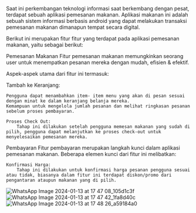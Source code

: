 Saat ini perkembangan teknologi informasi saat berkembang dengan pesat, terdapat sebuah aplikasi pemesanan makanan. Aplikasi makanan ini adalah sebuah sistem informasi berbasis android yang dapat melakukan transaksi pemesanan makanan dimanapun tempat secara digital.

Berikut ini merupakan fitur fitur yang terdapat pada aplikasi pemesanan makanan, yaitu sebagai berikut:

Pemesanan Makanan
Fitur pemesanan makanan memungkinkan seorang user untuk menempatkan pesanan mereka dengan mudah, efisien & efektif. 

Aspek-aspek utama dari fitur ini termasuk:

Tambah ke Keranjang:

    Pengguna dapat menambahkan item- item menu yang akan di pesan sesuai dengan minat ke dalam keranjang belanja mereka.
    Kemampuan untuk mengelola jumlah pesanan dan melihat ringkasan pesanan sebelum proses pembayaran.

    Proses Check Out:
        Tahap ini dilakukan setelah pengguna memesan makanan yang sudah di pilih, pengguna dapat melanjutkan ke proses check-out untuk menyelesaikan pemesanan mereka.

Pembayaran
Fitur pembayaran merupakan langkah kunci dalam aplikasi pemesanan makanan. Beberapa elemen kunci dari fitur ini melibatkan:

	Konfirmasi Harga:
        Tahap ini dilakukan untuk konfirmasi harga pesanan pengguna sesuai atau tidak, biasanya dalam fitur ini terdapat diskon/promo dari pengantaran ataupun makanan yang di pilih.

 ![WhatsApp Image 2024-01-13 at 17 47 08_105d1c3f](https://github.com/Muhsandpram/TB2-MP-MSandi-Pratama/assets/154807250/7802f03b-271d-4693-8f96-041fefa973f6)
![WhatsApp Image 2024-01-13 at 17 47 42_1fa8d40c](https://github.com/Muhsandpram/TB2-MP-MSandi-Pratama/assets/154807250/4dbd1f00-1917-4e83-8d10-ce556a2b6e36)
![WhatsApp Image 2024-01-13 at 17 48 26_a59184a0](https://github.com/Muhsandpram/TB2-MP-MSandi-Pratama/assets/154807250/21924e81-1924-4c02-846a-96737a6d227b)
